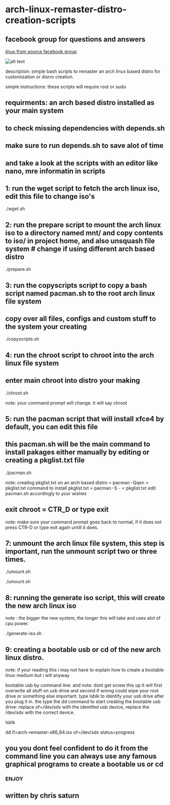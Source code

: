 # arch-linux-remaster-distro-creation-scripts

## facebook group for questions and answers
[linux from source facebook group](https://www.facebook.com/groups/linuxfromsourcecode/)

![alt text](https://github.com/ChrisSaturn/arch-linux-remaster-distro-creation-scripts/screenshotsarch-remaster-distro-creation.png)

description: simple bash scripts to remaster an arch linux based distro for customization or disrro creation.

simple instructions: these scripts will require root or sudo

## requirments: an arch based distro installed as your main system
## to check missing dependencies with depends.sh 
## make sure to run depends.sh to save alot of time
## and take a look at the scripts with an editor like nano, mre informatin in scripts

## 1: run the wget script to fetch the arch linux iso, edit this file to change iso's

./wget.sh

## 2: run the prepare script to mount the arch linux iso to a directory named mnt/ and copy contents to iso/ in project home, and also unsquash file system # change if using different arch based distro

./prepare.sh

## 3: run the copyscripts script to copy a bash script named pacman.sh to the root arch linux file system
## copy over all files, configs and custom stuff to the system your creating
./copyscripts.sh

## 4: run the chroot script to chroot into the arch linux file system
## enter main chroot into distro your making
./chroot.sh

note: your command prompt will change. it will say chroot

## 5: run the pacman script that will install xfce4 by default, you can edit this file
## this pacman.sh will be the main command to install pakages either manually by editing or creating a pkglist.txt file
./pacman.sh

note: creating pkglist.txt on an arch based distro =  pacman -Qqen > pkglist.txt
command to install pkglist.txt = pacman -S - < pkglist.txt
edit pacman.sh accordingly to your wishes

## exit chroot = CTR_D or type exit

note: make sure your command prompt goes back to normal, if it does not press CTR-D or type exit again untill it does.

## 7: unmount the arch linux file system, this step is important, run the unmount script two or three times.

./umount.sh

./umount.sh

## 8: running the generate iso script, this will create the new arch linux iso

note : the bigger the new system, the longer this will take and uses alot of cpu power.

./generate-iso.sh

## 9: creating a bootable usb or cd of the new arch linux distro.

note: if your reading this i may not have to explain how to create a bootable linux medium but i will anyway

bootable usb by command line: and note: dont get screw this up it will first overwrite all stuff on usb drive and second if wrong could wipe your root drive or 
something else important. type lsblk to identify your usb drive after you plug it in. the type the dd command to start creating the bootable usb drive:
replace of=/dev/sdx with the identifed usb device, replace the /dev/sdx with the correct device.

lsblk

dd if=arch-remaster-x86_64.iso of=/dev/sdx status=progress

## you you dont feel confident to do it from the command line you can always use any famous graphical programs to create a bootable us or cd

### ENJOY

## written by chris saturn


